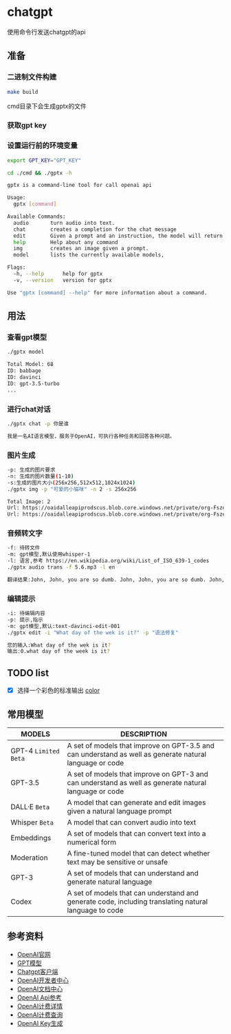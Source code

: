 # chatgpt
使用命令行发送chatgpt的api

## 准备

### 二进制文件构建
```Bash
make build
```
cmd目录下会生成gptx的文件

### 获取gpt key

### 设置运行前的环境变量
```Bash
export GPT_KEY="GPT_KEY"
```

```Bash
cd ./cmd && ./gptx -h

gptx is a command-line tool for call openai api

Usage:
  gptx [command]

Available Commands:
  audio       turn audio into text.
  chat        creates a completion for the chat message
  edit        Given a prompt and an instruction, the model will return an edited version of the prompt.
  help        Help about any command
  img         creates an image given a prompt.
  model       lists the currently available models,

Flags:
  -h, --help      help for gptx
  -v, --version   version for gptx

Use "gptx [command] --help" for more information about a command.
```

## 用法

### 查看gpt模型

```Bash
./gptx model

Total Model: 68
ID: babbage
ID: davinci
ID: gpt-3.5-turbo
...
```
### 进行chat对话

```Bash
./gptx chat -p 你是谁

我是一名AI语言模型，服务于OpenAI，可执行各种任务和回答各种问题。
```

### 图片生成

```Bash
-p: 生成的图片要求
-n: 生成的图片数量(1-10)
-s:生成的图片大小(256x256,512x512,1024x1024)
./gptx img -p "可爱的小猫咪" -n 2 -s 256x256

Total Image: 2
Url: https://oaidalleapiprodscus.blob.core.windows.net/private/org-FszeU94XqTOxWst1f2mp5LpO/user-qcjpFAv1q7NKNH42MHry25KB/img-r3lAOCz0DSmypxl3X5w3ZWyE.png?st=2023-03-24T05%3A27%3A14Z&se=2023-03-24T07%3A27%3A14Z&sp=r&sv=2021-08-06&sr=b&rscd=inline&rsct=image/png&skoid=6aaadede-4fb3-4698-a8f6-684d7786b067&sktid=a48cca56-e6da-484e-a814-9c849652bcb3&skt=2023-03-23T22%3A08%3A23Z&ske=2023-03-24T22%3A08%3A23Z&sks=b&skv=2021-08-06&sig=%2BaFB5nW23BeT6XGdrcSS1M2wvWeWbywJnebdp9wdza8%3D
Url: https://oaidalleapiprodscus.blob.core.windows.net/private/org-FszeU94XqTOxWst1f2mp5LpO/user-qcjpFAv1q7NKNH42MHry25KB/img-r3XgIswuunVwZ6NlwP0NnUAG.png?st=2023-03-24T05%3A27%3A14Z&se=2023-03-24T07%3A27%3A14Z&sp=r&sv=2021-08-06&sr=b&rscd=inline&rsct=image/png&skoid=6aaadede-4fb3-4698-a8f6-684d7786b067&sktid=a48cca56-e6da-484e-a814-9c849652bcb3&skt=2023-03-23T22%3A08%3A23Z&ske=2023-03-24T22%3A08%3A23Z&sks=b&skv=2021-08-06&sig=nvVZDD3hsaxPtaS9sxyfvwr2x7u0mF4/9cbts8t60I0%3D

```

### 音频转文字

```Bash
-f: 待转文件
-m: gpt模型,默认使用whisper-1
-l: 语言,参考 https://en.wikipedia.org/wiki/List_of_ISO_639-1_codes
./gptx audio trans -f 5.6.mp3 -l en

翻译结果:John, John, you are so dumb. John, John, you are so dumb. John, John, you are so dumb. John, John, you are so dumb.
```

### 编辑提示

```Bash
-i: 待编辑内容
-p: 提示,指示
-m: gpt模型,默认:text-davinci-edit-001
./gptx edit -i "What day of the wek is it?" -p "语法修复"

您的输入:What day of the wek is it?
输出:0.what day of the week is it?
```

## TODO list
- [x] 选择一个彩色的标准输出 [color](github.com/fatih/color)

## 常用模型
| MODELS               | DESCRIPTION                                                                                             |
|----------------------|---------------------------------------------------------------------------------------------------------|
| GPT-4 `Limited Beta` | A set of models that improve on GPT-3.5 and can understand as well as generate natural language or code |
| GPT-3.5              | A set of models that improve on GPT-3 and can understand as well as generate natural language or code   |
| DALL·E `Beta`        | A model that can generate and edit images given a natural language prompt                               |
| Whisper `Beta`       | A model that can convert audio into text                                                                |
| Embeddings           | A set of models that can convert text into a numerical form                                             |
| Moderation           | A fine-tuned model that can detect whether text may be sensitive or unsafe                              |
| GPT-3                | A set of models that can understand and generate natural language                                       |
| Codex                | A set of models that can understand and generate code, including translating natural language to code   |

## 参考资料
- [OpenAI官网](https://openai.com/)
- [GPT模型](https://platform.openai.com/docs/models)
- [Chatgpt客户端](https://chat.openai.com/chat)
- [OpenAI开发者中心](https://platform.openai.com/)
- [OpenAI文档中心](https://platform.openai.com/docs/introduction)
- [OpenAI Api参考](https://platform.openai.com/docs/api-reference)
- [OpenAI计费详情](https://openai.com/pricing)
- [OpenAI计费查询](https://platform.openai.com/account/usage)
- [OpenAI Key生成](https://platform.openai.com/account/api-keys)